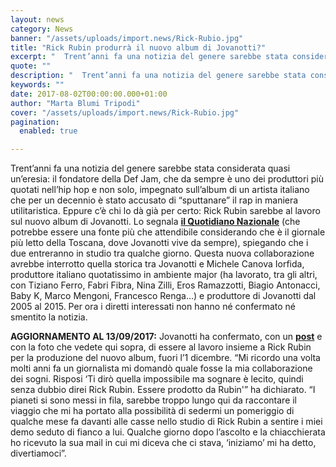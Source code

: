 ```yaml
---
layout: news
category: News
banner: "/assets/uploads/import.news/Rick-Rubio.jpg"
title: "Rick Rubin produrrà il nuovo album di Jovanotti?"
excerpt: "  Trent’anni fa una notizia del genere sarebbe stata considerata quasi un’eresia: il fondatore della Def Jam, che da sempre è uno dei produttori più quotati nell’hip hop e non solo, impegnato sull’album di un artista italiano che per un decennio è stato accusato di “sputtanare” il rap in maniera utilitaristica. Eppure c’è chi lo [&hellip"
quote: ""
description: "  Trent’anni fa una notizia del genere sarebbe stata considerata quasi un’eresia: il fondatore della Def Jam, che da sempre è uno dei produttori più quotati nell’hip hop e non solo, impegnato sull’album di un artista italiano che per un decennio è stato accusato di “sputtanare” il rap in maniera utilitaristica. Eppure c’è chi lo [&hellip"
keywords: ""
date: 2017-08-02T00:00:00.000+01:00
author: "Marta Blumi Tripodi"
cover: "/assets/uploads/import.news/Rick-Rubio.jpg"
pagination:
  enabled: true

---
```


Trent’anni fa una notizia del genere sarebbe stata considerata quasi un’eresia: il fondatore della Def Jam, che da sempre è uno dei produttori più quotati nell’hip hop e non solo, impegnato sull’album di un artista italiano che per un decennio è stato accusato di “sputtanare” il rap in maniera utilitaristica. Eppure c’è chi lo dà già per certo: Rick Rubin sarebbe al lavoro sul nuovo album di Jovanotti. Lo segnala [**il Quotidiano Nazionale**](http://www.quotidiano.net/magazine/showbiz/jovanotti-1.3299504) (che potrebbe essere una fonte più che attendibile considerando che è il giornale più letto della Toscana, dove Jovanotti vive da sempre), spiegando che i due entreranno in studio tra qualche giorno. Questa nuova collaborazione avrebbe interrotto quella storica tra Jovanotti e Michele Canova Iorfida, produttore italiano quotatissimo in ambiente major (ha lavorato, tra gli altri, con Tiziano Ferro, Fabri Fibra, Nina Zilli, Eros Ramazzotti, Biagio Antonacci, Baby K, Marco Mengoni, Francesco Renga…) e produttore di Jovanotti dal 2005 al 2015\. Per ora i diretti interessati non hanno né confermato né smentito la notizia.

**AGGIORNAMENTO AL 13/09/2017:** Jovanotti ha confermato, con un [**post**](https://www.facebook.com/lorenzo.jovanotti.cherubini/photos/a.137516759321.109128.45633819321/10155676031954322/?type=3&theater) e con la foto che vedete qui sopra, di essere al lavoro insieme a Rick Rubin per la produzione del nuovo album, fuori l’1 dicembre. “Mi ricordo una volta molti anni fa un giornalista mi domandò quale fosse la mia collaborazione dei sogni. Risposi ‘Ti dirò quella impossibile ma sognare è lecito, quindi senza dubbio direi Rick Rubin. Essere prodotto da Rubin'” ha dichiarato. “I pianeti si sono messi in fila, sarebbe troppo lungo qui da raccontare il viaggio che mi ha portato alla possibilità di sedermi un pomeriggio di qualche mese fa davanti alle casse nello studio di Rick Rubin a sentire i miei demo seduto di fianco a lui. Qualche giorno dopo l’ascolto e la chiacchierata ho ricevuto la sua mail in cui mi diceva che ci stava, ‘iniziamo’ mi ha detto, divertiamoci”.